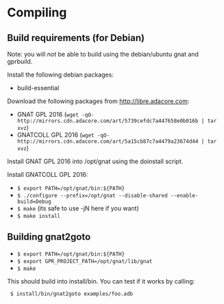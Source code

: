 # Compiling

## Build requirements (for Debian)

Note: you will *not* be able to build using the debian/ubuntu gnat and gprbuild.

Install the following debian packages:
  - build-essential

Download the following packages from http://libre.adacore.com:
  - GNAT GPL 2016 (`wget -qO- http://mirrors.cdn.adacore.com/art/5739cefdc7a447658e0b016b | tar xvz`)
  - GNATCOLL GPL 2016 (`wget -qO- http://mirrors.cdn.adacore.com/art/5a15cb87c7a4479a23674d44 | tar xvz`)

Install GNAT GPL 2016 into /opt/gnat using the doinstall script.

Install GNATCOLL GPL 2016:
  - `$ export PATH=/opt/gnat/bin:${PATH}`
  - `$ ./configure --prefix=/opt/gnat --disable-shared --enable-build=Debug`
  - `$ make` (its safe to use -jN here if you want)
  - `$ make install`

## Building gnat2goto

  - `$ export PATH=/opt/gnat/bin:${PATH}`
  - `$ export GPR_PROJECT_PATH=/opt/gnat/lib/gnat`
  - `$ make`

This should build into install/bin. You can test if it works by calling:

` $ install/bin/gnat2goto examples/foo.adb`
